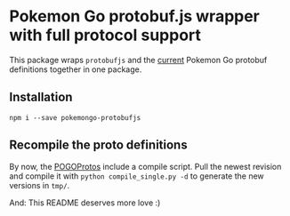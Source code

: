 # Pokemon Go protobuf.js wrapper with full protocol support

This package wraps `protobufjs` and the [current](https://github.com/AeonLucid/POGOProtos) Pokemon Go protobuf definitions together in one package.

## Installation

```
npm i --save pokemongo-protobufjs
```

## Recompile the proto definitions

By now, the [POGOProtos](https://github.com/AeonLucid/POGOProtos) include a compile script.
Pull the newest revision and compile it with `python compile_single.py -d` to generate the new
versions in `tmp/`.

And: This README deserves more love :)
